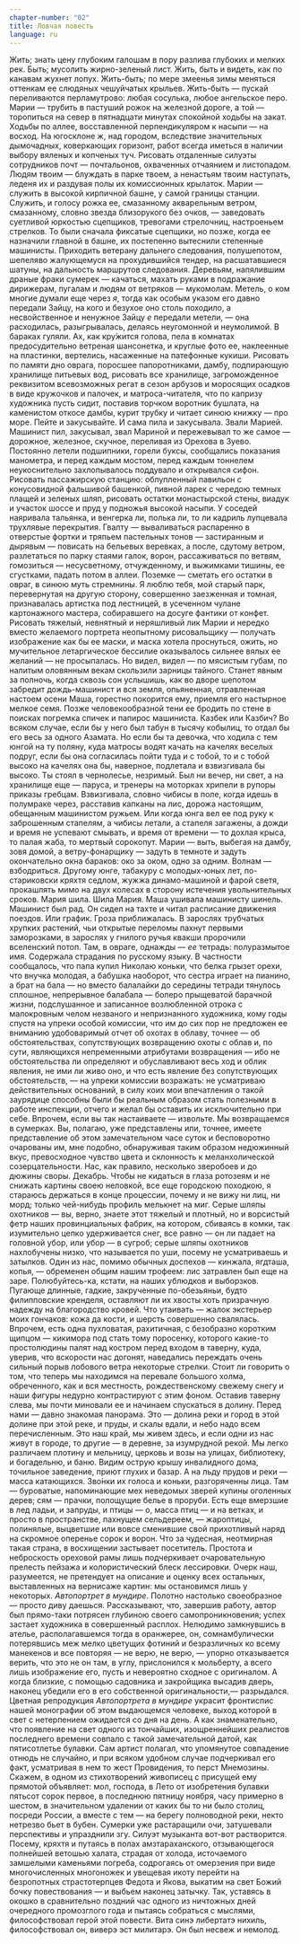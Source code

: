 ```yaml
---
chapter-number: "02"
title: Ловчая повесть
language: ru
---
```


Жить; знать цену глубоким галошам в пору разлива глубоких 
и мелких рек. Быть; мусолить жирно-зеленый лист. Жить, быть и видеть, как по канавам жухнет лопух. Жить-быть; по мере змеенья зимы меняться оттенкам ее слюдяных чешуйчатых крыльев. Жить-быть — пускай переливаются перламутрово: любая сосулька, любое 
ангельское перо. Марии — трубить в пастуший рожок на железной дороге, 
а той — торопиться на север в пятнадцати минутах спокойной ходьбы на закат. Ходьбы по аллее, восставленной перпендикуляром к насыпи — на восход. На югосклоне ж, над городом, вследствие значительных дымочадных, коверкающих горизонт, работ всегда иметься 
в наличии выбору вяленых и копченых туч. Рисовать отдаленные 
силуэты сотрудников почт — почтальонов, охваченных отчаянием 
и листопадом. Людям твоим — блуждать в парке твоем, а ненастьям 
твоим наступать, леденя их и раздувая полы их комиссионных крылаток. Марии — служить в высокой кирпичной башне, у самой границы станции. Служить, и голосу рожка ее, смазанному акварельным ветром, смазанному, словно звезда близорукого без очков, — 
заведовать суетливой юркостью сцепщиков, тревогами стрелочниц, 
настроеньем стрелков. То были сначала фиксатые сцепщики, но позже, когда ее назначили главной в башне, их постепенно вытеснили 
степенные машинисты. Приходить ветерану дальнего следования, 
полушепотом, шепеляво жалующемуся на прохудившийся тендер, 
на расшатавшиеся шатуны, на дальность маршрутов следования. 
Деревьям, напялившим драные фраки сумерек — качаться, махать 
руками в подражание дирижерам, пугалам и людям от ветряков — 
мукомолам. Метель, о ком многие думали еще через *я*, тогда как 
особым указом его давно передали Зайцу, на кого и безухое оно 
столь походило, а несвойственное и ненужное Зайцу *е* передали метели, — она расходилась, разыгрывалась, делаясь неугомонной и неумолимой. В бараках гуляли. Ах, как кру́жится голова, пела в комнатах предосудительно ветреная шансонетка, и круглые фото ее, 
наклеенные на пластинки, вертелись, насаженные на патефонные 
кукиши. Рисовать по памяти дно оврага, поросшее папоротниками, 
дамбу, подпирающую хранилище питьевых вод, рисовать все хранилище, загроможденное реквизитом всевозможных регат в сезон арбузов и моросящих осадков в виде кружочков и палочек, и матроса-читателя, что по капризу художника пусть сидит, поставив торчком 
воротник бушлата, на каменистом откосе дамбы, курит трубку и читает синюю книжку — про море. Пейте и закусывайте. И сама пила 
и закусывала. Звали Марией. Машинист пил, закусывал, звал Мариной и пережевывал то же самое — дорожное, железное, скучное, 
переливая из Орехова в Зуево. Постоянно летели подшипники, горели буксы, сообщались показания манометра, и перед каждым мостом, перед каждым тоннелем неукоснительно захлопывалось поддувало и открывался сифон. Рисовать пассажирскую станцию: облупленный павильон с конусовидной фальшивой башенкой, пивной 
ларек с чередою темных плащей и зеленых шляп, рисовать остатки 
монастырской стены, виадук и участок шоссе и пруд у подножья 
высокой насыпи. У соседей наяривала тальянка, и венгерка ли, полька ли, то ли кадриль лупцевала трухлявые перекрытия. Гвалту — 
вываливаться распаренно в отверстые фортки и тряпьем пастельных 
тонов — застиранным и дырявым — повисать на бельевых веревках, 
а после, сдутому ветром, разлетаться по парку стаями галок, ворон, 
рассаживаться по ветвям, гомозиться — несусветному, отчужденному, и выжимками тишины, ее сгустками, падать потом в аллеи. Поземке — сметать его остатки в овраг, в синюю муть стремнины. 
Я люблю тебя, мой старый парк, перевернутая на другую сторону, 
совершенно заезженная и томная, признавалась артистка под лестницей, в усеченном чулане картонажного мастера, собиравшего на досуге фантики от конфет. Рисовать тяжелый, невнятный и неряшливый лик Марии и нередко вместо желаемого портрета неопытному 
рисовальщику — получать изображение как бы ее маски, и маска 
хотела проснуться, ожить, но мучительное летаргическое бессилие 
оказывалось сильнее вялых ее желаний — не просыпалась. Но видел, видел — по мясистым губам, по налитым оловянным векам скользили зарницы тайного. Станет явным за полночь, когда сквозь сон 
услышишь, как во дворе шепотом забредит дождь-машинист и вся 
земля, опьяненная, отравленная настоем осени Маша, горестно покорится ему, приемля его настырное мелкое семя. Позже человекообразной тени ее бродить по стене в поисках погремка спичек и папирос машиниста. Казбек или Казбич? Во всяком случае, если бы 
у него был табун в тысячу кобылиц, то отдал бы его весь за одного 
Азамата. Но если бы та девочка, что ходила с тем юнгой на ту поляну, куда матросы водят качать на качелях веселых подруг, если бы 
она согласилась пойти туда и с тобой, то и с тобой высоко на качелях она бы, наверное, подлетала и взвизгивала бы высоко. Ты стоял 
в чернолесье, незримый. Был ни вечер, ни свет, а на хранилище 
еще — паруса, и тренеры на моторках хрипели в рупоры приказы 
гребцам. Взвизгивала, словно чибисы в поле, когда идешь в полумраке через, расставив капканы на лис, дорожа настоящим, обещанным машинистом ружьем. Или когда юнга вел ее под руку к заброшенным стапелям, а чибисы летали, а стапеля загажены, а дожди 
и время не успевают смывать, и время от времени — то дохлая крыса, то палая жаба, то мертвый сорокопут. Марии — выть, выбегая на 
дамбу, зовя домой, а ветру-фонарщику — задуть в темноте и задуть 
окончательно окна бараков: око за оком, одно за одним. Волнам — 
взбодриться. Другому юнге, табакуру с молодых-юных лет, по-стариковски кряхтя седлом, жужжа динамо-машиной и фарой светя, 
прокашлять мимо на двух колесах в сторону истечения увольнительных сроков. Мария шила. Шила Мария. Маша ушивала машинисту 
шинель. Машинист был рад. Он сидел на тахте и читал расписание 
движения поездов. Или график. Гроза приближалась. В зарослях 
трубчатых хрупких растений, чьи открытые переломы пахнут первыми заморозками, в зарослях у гнилого ручья квакши пророчили 
вселенский потоп. Там, в овраге, однажды — *ее* тетрадь: полуразмытое имя. Содержала страдания по русскому языку. В частности сообщалось, что папа купил Николаю коньки, что белка грызет орехи, 
что внучка молодая, а бабушка наоборот, что сестра играет на пианино, а брат на бала — но вместо балалайки до середины тетради 
тянулось сплошное, непрерывное балабала — болеро прыщеватой 
барачной жизни, подслушанное и записанное возлюбленной отрока 
с малокровным челом незваного и непризнанного художника, кому 
годы спустя на упреки особой комиссии, что им до сих пор не предложен ее вниманию удобоваримый отчет об охотах в облаву, точнее — об обстоятельствах, сопутствующих возвращению охоты с облав и, по сути, являющихся непременными атрибутами возвращения — ибо не обстоятельства ли определяют и обуславливают весь 
ход и облик явления, не ими ли живо оно, и что есть явление без 
сопутствующих обстоятельств, — на упреки комиссии возражать: 
не усматриваю действительных оснований, в силу коих мои впечатления о такой заурядице способны были бы реальным образом 
стать полезными в работе инспекции, отчего и желал бы оставить их 
исключительно при себе. Впрочем, если вы так настаиваете — извольте. Мы возвращаемся в сумерках. Вы, полагаю, уже представлены 
или, точнее, имеете представление об этом замечательном часе суток 
и бесповоротно очарованы им, мне подобно, обнаруживая таким образом недюжинный вкус, превосходное чувство цвета и склонность 
к меланхолической созерцательности. Нас, как правило, несколько 
зверобоев и до дюжины своры. Декабрь. Чтобы не кидаться в глаза 
ротозеям и не снижать картины своею неловкой, все еще городскою 
походкою, я стараюсь держаться в конце процессии, почему и не 
вижу ни лиц, ни морд; только чей-нибудь профиль мелькнет на миг. 
Серые шляпы охотников — вы, верно, знаете этот тяжелый и плотный, но и ворсистый фетр наших провинциальных фабрик, на котором, сбиваясь в комки, так изумительно цепко удерживается снег, 
все равно — он ли падает на головной убор, или убор — в сугроб; 
серые шляпы охотников нахлобучены низко, что называется по 
уши, посему не усматриваешь и затылков. Один из нас, помимо обычных доспехов — кинжала, ягдташа, копья, — обременен общим нашим 
трофеем: лис затравлен был еще на заре. Полюбуйтесь-ка, кстати, 
на наших ублюдков и выборзков. Пугающе длинные, гадкие, закрученные по-обезьяньи, будто филипповские кренделя, оставляют ли 
их хвосты хоть призрачную надежду на благородство кровей. Что 
утаивать — жалок экстерьер моих гончаков: кожа да кости, и шерсть 
совершенно свалялась. Впрочем, есть одна пухловатая, рахитичная, 
с безобразно коротким щипцом — кикимора под стать тому поросенку, которого какие-то простолюдины палят над костром перед 
входом в таверну, куда, уверив, что вскорости нас догонят, наведались переждать очень сильный порыв лобового ветра некоторые 
стрелки. Стоит ли говорить о том, что теперь мы находимся на перевале большого холма, обреченного, как и вся местность, рождественскому свежему снегу и наши фигуры недурно контрастируют 
с этим фоном. Оставив таверну слева, мы почти миновали ее и начинаем спускаться в долину. Перед нами — давно знакомая панорама. Это — долина реки и город в этой долине при этой реке, и пруды, и скалы вдали, и небо надо всем перечисленным. Это наш край, 
мы живем здесь, и если одни из нас живут в городе, то другие — 
в деревне, за изумрудной рекой. Мы легко различаем плотину и мельницу, церковь и возы на улицах, библиотеку, и богадельню, и баню. 
Видим острую крышу инвалидного дома, точильное заведение, приют глухих и базар. А на льду прудов и реки — масса катающихся. 
Зво́нки их голоса и коньки, разгоряченны лица. Там — буроватые, напоминающие мех неведомых зверей купины оголенных дерев; сям — прачки, полощущие белье в проруби. Есть еще вмерзшие 
в лед ладьи, и запруды, и птицы — о, масса птиц — и на ветках, 
и просто в пространстве, пахнущем сельдереем, — жароптицы, полинялые, выцветшие или вовсе сменившие свой прихотливый наряд на скромное оперенье сорок и ворон. Что за чудесная, неотмирная такая страна, в восхищении застывает посетитель. Простота 
и неброскость ореховой рамы лишь подчеркивает очаровательную 
прелесть пейзажа и колористический блеск лессировки. Очерк наш, 
разумеется, не претендует на описание и оценку всех остальных, 
выставленных на вернисаже картин: мы остановимся лишь у некоторых. *Автопортрет в мундире*. Полотно настолько своеобразное — 
просто диву даешься. Рассказывают, что, завершив работу, автор 
был прямо-таки потрясен глубиною своего самопроникновения; 
успех застает художника в совершенный расплох. Нелюдимо замкнувшись в ателье, располагавшемся тогда в оранжерее, он, сомнамбулически потерявшись меж мелко цветущих фотиний и безразличных ко всему манекенов и все повторяя — не верю, не верю, — 
упорно отказывается верить, что это не он там, в углу, прислонился 
к мольберту, а всего лишь изображение его, пусть и невероятно 
сходное с оригиналом. А когда близкие, с помощью садовника и закройщика высадив дверь, наконец убедили его в его собственной 
оригинальности,— разрыдался. Цветная репродукция *Автопортрета в мундире* украсит фронтиспис нашей монографии об этом выдающемся человеке, выход которой в свет с нетерпением ожидается 
со дня на день. А как знаменательно, что появление на свет одного 
из тончайших, изощреннейших реалистов последнего времени совпало с такой замечательной датой, как пятисотлетье булавки. Сам 
артист полагал, что упомянутое совпадение отнюдь не случайно, 
и при всяком удобном случае подчеркивал его факт, усматривая 
в нем то жест Провидения, то перст Мнемозины. Скажем, в одном 
из стихотворений живописец с присущей ему прямотой объявляет: 
мол, господа, в Лето от изобретения булавки пятьсот сорок первое, 
в последнюю пятницу ноября, часу примерно в шестом, в значительном удалении от каких бы то ни было столиц, посреди России, 
а вместе с тем — на берегу полноводной реки, некто нетрезво бьет 
в бубен. Сумерки уже растаращили очи, затушевали перспективы 
и упразднили згу. Силуэт музыканта вот-вот растворится. Посему, 
кряхтя и путаясь в полах амзтараханского, отзывающегося полнейшей ветошью халата, страдая от холода, источаемого замшелыми 
каменьями погреба, содрогаясь от омерзения при виде многочисленных многоножек и увещевая икоту перейти на безропотных страстотерпцев Федота и Якова, выкатим на свет Божий бочку повествования — и выбьем наконец затычку. Так, уставясь в окошко в сравнительно поздний час одного из ничтожных дней очередного 
промозглого года и пытаясь собраться с мыслями, философствовал 
герой этой повести. Вита синэ либертатэ нихиль, философствовал 
он, виверэ эст милитарэ. Он был несвеж и немолод.
